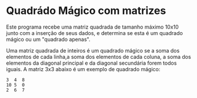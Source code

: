# Quadrádo Mágico com matrizes

Este programa recebe uma matriz quadrada de tamanho máximo 10x10 junto com a inserção de seus dados, e determina se esta é um quadrado mágico ou um "quadrado apenas".

Uma matriz quadrada de inteiros é um quadrado mágico se a soma dos elementos de cada linha,a soma dos elementos de cada coluna, a soma dos elementos da diagonal principal e da diagonal secundária forem todos iguais. A matriz 3x3 abaixo é um exemplo de quadrado mágico:
```
3  4  8
10 5  0
2  6  7
```